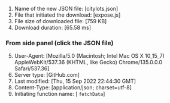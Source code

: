 1. Name of the new JSON file: [citylots.json]
2. File that initiated the download: [expose.js]
3. File size of downloaded file: [759 KB]
4. Download duration: [65.58 ms]

### From side panel (click the JSON file)
5. User-Agent: [Mozilla/5.0 (Macintosh; Intel Mac OS X 10_15_7) AppleWebKit/537.36 (KHTML, like Gecko) Chrome/135.0.0.0 Safari/537.36]
6. Server type: [GitHub.com]
7. Last modified: [Thu, 15 Sep 2022 22:44:30 GMT]
8. Content-Type: [application/json; charset=utf-8]
9. Initiating function name: [ `fetchData`]